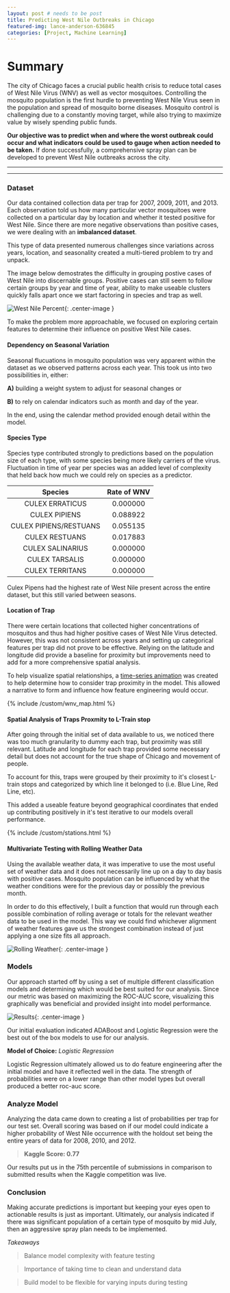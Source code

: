 ```yaml
---
layout: post # needs to be post
title: Predicting West Nile Outbreaks in Chicago
featured-img: lance-anderson-636845
categories: [Project, Machine Learning]
---
```


# Summary

The city of Chicago faces a crucial public health crisis to reduce total cases of West Nile Virus (WNV) as well as vector mosquitoes.  Controlling the mosquito population is the first hurdle to preventing West Nile Virus seen in the population and spread of mosquito borne diseases. Mosquito control is challenging due to a constantly moving target, while also trying to  maximize value by wisely spending public funds.

__Our objective was to predict when and where the worst outbreak could occur and what indicators could be used to gauge when action needed to be taken.__ If done successfully, a comprehensive spray plan can be developed to prevent West Nile outbreaks across the city.

---
---

### Dataset

Our data contained collection data per trap for 2007, 2009, 2011, and 2013. Each observation told us how many particular vector mosquitoes were collected on a particular day by location and whether it tested positive for West Nile. Since there are more negative observations than positive cases, we were dealing with an __imbalanced dataset__.

This type of data presented numerous challenges since variations across years, location, and seasonality created a multi-tiered problem to try and unpack. 

The image below demostrates the difficulty in grouping postive cases of West Nile into discernable groups. Positive cases can still seem to follow certain groups by year and time of year, ability to make useable clusters  quickly falls apart once we start factoring in species and trap as well.

![West Nile Percent](https://raw.githubusercontent.com/babyakja/babyakja.github.io/master/assets/img/posts/West_nile_observations_50%.gif){: .center-image }


To make the problem more approachable, we focused on exploring certain features to determine their influence on positive West Nile cases.

#### Dependency on Seasonal Variation

Seasonal flucuations in mosquito population was very apparent within the dataset as we observed patterns across each year.
This took us into two possibilities in, either:

__A)__ building a weight system to adjust for seasonal changes or

__B)__ to rely on calendar indicators such as month and day of the year.

In the end, using the calendar method provided enough detail within the model.

#### Species Type

Species type contributed strongly to predictions based on the population size of each type, with some species being more likely carriers of the virus. Fluctuation in time of year per species was an added level of complexity that held back how much we could rely on species as a predictor.

|Species|Rate of WNV|
|:---:|:---:|
|CULEX ERRATICUS |	0.000000|
|CULEX PIPIENS |	0.088922|
|CULEX PIPIENS/RESTUANS |	0.055135|
|CULEX RESTUANS |	0.017883|
|CULEX SALINARIUS |	0.000000|
|CULEX TARSALIS |	0.000000|
|CULEX TERRITANS |	0.000000|

Culex Pipens had the highest rate of West Nile present across the entire dataset, but this still varied between seasons.

#### Location of Trap

There were certain locations that collected higher concentrations of mosquitos and thus had higher positive cases of West Nile Virus detected. However, this was not consistent across years and setting up categorical features per trap did not prove to be effective. Relying on the latitude and longitude did provide a baseline for proximity but improvements need to add for a more comprehensive spatial analysis.

To help visualize spatial relationships, a [time-series animation](https://drive.google.com/open?id=1K-BuoGRM3H8KrV9m5nlIM7lXUtCy37w3) was created to help determine how to consider trap proximity in the model. This allowed a narrative to form and influence how feature engineering would occur.

{% include /custom/wnv_map.html %}


#### Spatial Analysis of Traps Proxmity to L-Train stop

After going through the initial set of data available to us, we noticed there was too much granularity to dummy each trap, but proximity was still relevant. Latitude and longitude for each trap provided some necessary detail but does not account for the true shape of Chicago and movement of people. 

To account for this, traps were grouped by their proximity to it's closest L-train stops and categorized by which line it belonged to (i.e. Blue Line, Red Line, etc).

This added a useable feature beyond geographical coordinates that ended up contributing positively in it's test iterative to our models overall performance.

{% include /custom/stations.html %}

<div class="bk-root">
    <div class="bk-plotdiv" id="26964026-d2e5-4381-87a1-277185c45fe3"></div>
</div>


#### Multivariate Testing with Rolling Weather Data

Using the available weather data, it was imperative to use the most useful set of weather data and it does not necessarily line up on a day to day basis with positive cases. Mosquito population can be influenced by what the weather conditions were for the previous day or possibly the previous month.

In order to do this effectively, I built a function that would run through each possible combination of rolling average or totals for the relevant weather data to be used in the model. This way we could find whichever alignment of weather features gave us the strongest combination instead of just applying a one size fits all approach.

![Rolling Weather](https://raw.githubusercontent.com/babyakja/babyakja.github.io/master/assets/img/posts/Weather-data.png){: .center-image }

### Models

Our approach started off by using a set of multiple different classification models and determining which would be best suited for our analysis. Since our metric was based on maximizing the ROC-AUC score, visualizing this graphically was beneficial and provided insight into model performance.

![Results](https://raw.githubusercontent.com/babyakja/babyakja.github.io/master/assets/img/posts/multiple%20roc%20auc.png){: .center-image }

Our initial evaluation indicated ADABoost and Logistic Regression were the best out of the box models to use for our analysis.

__Model of Choice:__ _Logistic Regression_

Logistic Regression ultimately allowed us to do feature engineering after the initial model and have it reflected well in the data. The strength of probabilities were on a lower range than other model types but overall produced a better roc-auc score.

### Analyze Model

Analyzing the data came down to creating a list of probabilities per trap for our test set. Overall scoring was based on if our model could indicate a higher probability of West Nile occurrence with the holdout set being the entire years of data for 2008, 2010, and 2012.

> __Kaggle Score: 0.77__

Our results put us in the 75th percentile of submissions in comparison to submitted results when the Kaggle competition was live.

### Conclusion

Making accurate predictions is important but keeping your eyes open to actionable results is just as important. Ultimately, our analysis indicated if there was significant population of a certain type of mosquito by mid July, then an aggressive spray plan needs to be implemented.

_Takeaways_

> Balance model complexity with feature testing

> Importance of taking time to clean and understand data

> Build model to be flexible for varying inputs during testing
